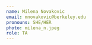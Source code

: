```yaml
---
name: Milena Novakovic
email: mnovakovic@berkeley.edu
pronouns: SHE/HER
photo: milena_n.jpeg
role: TA
---
```

